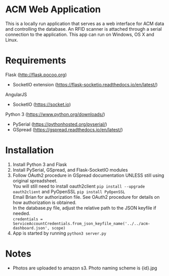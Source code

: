 # ACM Web Application  
This is a locally run application that serves as a web interface for ACM data and controlling the database. An RFID scanner
is attached through a serial connection to the application. This app can run on Windows, OS X and Linux.

# Requirements  
Flask (http://flask.pocoo.org)  
* SocketIO extension (https://flask-socketio.readthedocs.io/en/latest/)  

AngularJS  
* SocketIO (https://socket.io)  

Python 3 (https://www.python.org/downloads/) 
* PySerial (https://pythonhosted.org/pyserial/)  
* GSpread (https://gspread.readthedocs.io/en/latest/)  

# Installation  
1. Install Python 3 and Flask
2. Install PySerial, GSpread, and Flask-SocketIO modules
3. Follow OAuth2 procedure in GSpread documentation UNLESS still using original spreadsheet.  
   You will still need to install oauth2client `pip install --upgrade oauth2client` and PyOpenSSL `pip install PyOpenSSL`    
   Email Brian for authorization file. See OAuth2 procedure for details on how authorization is obtained.    
   In the database.py file, adjust the relative path to the JSON keyfile if needed.  
   `credentials = ServiceAccountCredentials.from_json_keyfile_name('../../acm-dashboard.json', scope)`
4. App is started by running `python3 server.py`

# Notes
* Photos are uploaded to amazon s3. Photo naming scheme is {id}.jpg
